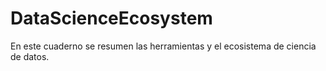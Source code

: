 # DataScienceEcosystem
En este cuaderno se resumen las herramientas y el ecosistema de ciencia de datos.
